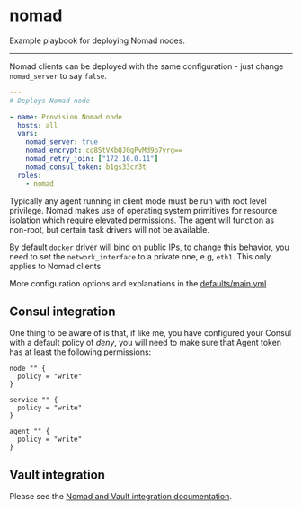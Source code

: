 # nomad

Example playbook for deploying Nomad nodes.

---

Nomad clients can be deployed with the same configuration - just change `nomad_server` to say `false`.

```yml
---
# Deploys Nomad node

- name: Provision Nomad node
  hosts: all
  vars:
    nomad_server: true
    nomad_encrypt: cg8StVXbQJ0gPvMd9o7yrg==
    nomad_retry_join: ["172.16.0.11"]
    nomad_consul_token: b1gs33cr3t
  roles:
    - nomad
```

Typically any agent running in client mode must be run with root level privilege. Nomad makes use of operating system primitives for resource isolation which require elevated permissions. The agent will function as non-root, but certain task drivers will not be available.

By default `docker` driver will bind on public IPs, to change this behavior, you need to set the `network_interface` to a private one, e.g, `eth1`. This only applies to Nomad clients.

More configuration options and explanations in the [defaults/main.yml](/nomad/defaults/main.yml)

## Consul integration

One thing to be aware of is that, if like me, you have configured your Consul with a default policy of _deny_, you will need to make sure that Agent token has at least the following permissions:

```hcl
node "" {
  policy = "write"
}

service "" {
  policy = "write"
}

agent "" {
  policy = "write"
}
```

## Vault integration

Please see the [Nomad and Vault integration documentation](https://www.nomadproject.io/guides/operations/vault-integration/index.html).
